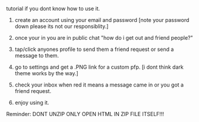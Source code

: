 tutorial if you dont know how to use it.

1. create an account using your email and password [note your password down please its not our responsiblity.]
2. once your in you are in public chat "how do i get out and friend people?"
3. tap/click anyones profile to send them a friend request or send a message to them.
4. go to settings and get a .PNG link for a custom pfp. [i dont think dark theme works by the way.]
5. check your inbox when red it means a message came in or you got a friend request.

6. enjoy using it.


Reminder: DONT UNZIP ONLY OPEN HTML IN ZIP FILE ITSELF!!!
